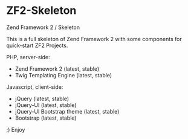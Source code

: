 # ZF2-Skeleton
Zend Framework 2 / Skeleton

This is a full skeleton of Zend Framework 2 with some components for quick-start ZF2 Projects.

PHP, server-side:
* Zend Framework 2 (latest, stable)
* Twig Templating Engine (latest, stable)

Javascript, client-side:
* jQuery (latest, stable)
* jQuery-UI (latest, stable)
* jQuery-UI Bootstrap theme (latest, stable)
* Bootstrap (latest, stable)


;) Enjoy
